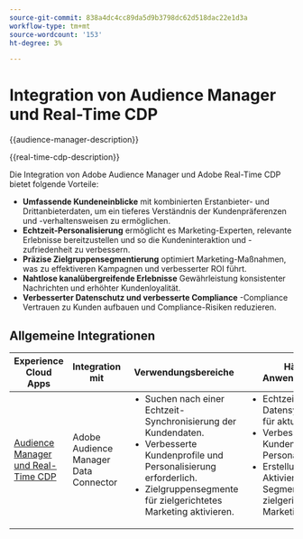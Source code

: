 ```yaml
---
source-git-commit: 838a4dc4cc89da5d9b3798dc62d518dac22e1d3a
workflow-type: tm+mt
source-wordcount: '153'
ht-degree: 3%

---
```



# Integration von Audience Manager und Real-Time CDP

{{audience-manager-description}}

{{real-time-cdp-description}}

Die Integration von Adobe Audience Manager und Adobe Real-Time CDP bietet folgende Vorteile:

+ **Umfassende Kundeneinblicke** mit kombinierten Erstanbieter- und Drittanbieterdaten, um ein tieferes Verständnis der Kundenpräferenzen und -verhaltensweisen zu ermöglichen.
+ **Echtzeit-Personalisierung** ermöglicht es Marketing-Experten, relevante Erlebnisse bereitzustellen und so die Kundeninteraktion und -zufriedenheit zu verbessern.
+ **Präzise Zielgruppensegmentierung** optimiert Marketing-Maßnahmen, was zu effektiveren Kampagnen und verbesserter ROI führt.
+ **Nahtlose kanalübergreifende Erlebnisse** Gewährleistung konsistenter Nachrichten und erhöhter Kundenloyalität.
+ **Verbesserter Datenschutz und verbesserte Compliance** -Compliance Vertrauen zu Kunden aufbauen und Compliance-Risiken reduzieren.

## Allgemeine Integrationen

<table>
    <thead>
        <tr>
            <th>Experience Cloud Apps</th>
            <th>Integration mit</th>
            <th>Verwendungsbereiche</th>
            <th>Häufige Anwendungsfälle</th>
        </tr>
    </thead>
    <tbody>
        <tr>
            <td>
                <a href="https://experienceleague.adobe.com/docs/platform-learn/tutorials/sources/ingest-data-from-aam.html" target="_blank" rel="noreferrer">Audience Manager und Real-Time CDP</a>
            </td>
            <td>Adobe Audience Manager Data Connector</td>
            <td>
                <ul style="margin-top: 0;">
                    <li>Suchen nach einer Echtzeit-Synchronisierung der Kundendaten.</li>
                    <li>Verbesserte Kundenprofile und Personalisierung erforderlich.</li>
                    <li>Zielgruppensegmente für zielgerichtetes Marketing aktivieren.</li>
                </ul>
            </td>
            <td>
                <ul style="margin-top: 0;">
                    <li>Echtzeit-Datensynchronisation für aktuelle Einblicke.</li>
                    <li>Verbessertes Kundenprofil für die Personalisierung.</li>
                    <li>Erstellung und Aktivierung von Segmenten für zielgerichtetes Marketing.</li>
                </ul>
            </td>
        </tr>
    </tbody>
</table>
